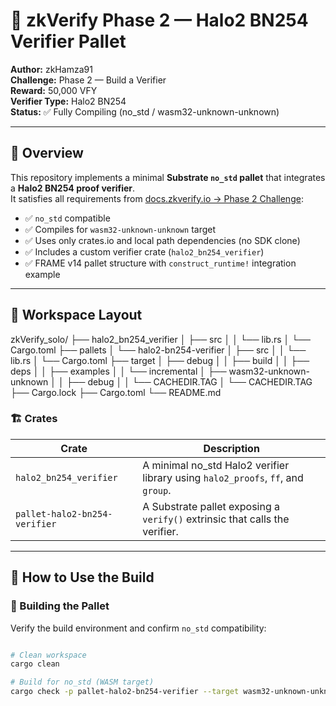 # 🧩 zkVerify Phase 2 — Halo2 BN254 Verifier Pallet

**Author:** zkHamza91  
**Challenge:** Phase 2 — Build a Verifier  
**Reward:** 50,000 VFY  
**Verifier Type:** Halo2 BN254  
**Status:** ✅ Fully Compiling (no_std / wasm32-unknown-unknown)

---

## 📘 Overview

This repository implements a minimal **Substrate `no_std` pallet** that integrates a **Halo2 BN254 proof verifier**.  
It satisfies all requirements from [docs.zkverify.io → Phase 2 Challenge](https://docs.zkverify.io/incentivizedtestnet/challenges/phase2_challenges/build_a_verifier):

- ✅ `no_std` compatible  
- ✅ Compiles for `wasm32-unknown-unknown` target  
- ✅ Uses only crates.io and local path dependencies (no SDK clone)  
- ✅ Includes a custom verifier crate (`halo2_bn254_verifier`)  
- ✅ FRAME v14 pallet structure with `construct_runtime!` integration example  

---

## 🧠 Workspace Layout

zkVerify_solo/
├── halo2_bn254_verifier
│ ├── src
│ │ └── lib.rs
│ └── Cargo.toml
├── pallets
│ └── halo2-bn254-verifier
│ ├── src
│ │ └── lib.rs
│ └── Cargo.toml
├── target
│ ├── debug
│ │ ├── build
│ │ ├── deps
│ │ ├── examples
│ │ └── incremental
│ ├── wasm32-unknown-unknown
│ │ ├── debug
│ │ └── CACHEDIR.TAG
│ └── CACHEDIR.TAG
├── Cargo.lock
├── Cargo.toml
└── README.md


### 🏗 Crates
| Crate | Description |
|-------|--------------|
| `halo2_bn254_verifier` | A minimal no_std Halo2 verifier library using `halo2_proofs`, `ff`, and `group`. |
| `pallet-halo2-bn254-verifier` | A Substrate pallet exposing a `verify()` extrinsic that calls the verifier. |

---

## 🚀 How to Use the Build

### 🧱 Building the Pallet

Verify the build environment and confirm `no_std` compatibility:

```bash

# Clean workspace
cargo clean

# Build for no_std (WASM target)
cargo check -p pallet-halo2-bn254-verifier --target wasm32-unknown-unknown --no-default-features

